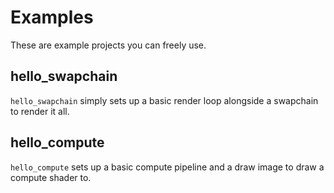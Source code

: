 # Examples
These are example projects you can freely use.

## hello_swapchain
`hello_swapchain` simply sets up a basic render loop alongside a swapchain to render it all.

## hello_compute
`hello_compute` sets up a basic compute pipeline and a draw image to draw a compute shader to.